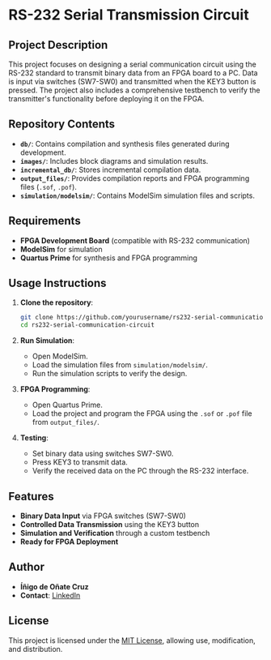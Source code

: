 
# RS-232 Serial Transmission Circuit

## Project Description

This project focuses on designing a serial communication circuit using the RS-232 standard to transmit binary data from an FPGA board to a PC. Data is input via switches (SW7-SW0) and transmitted when the KEY3 button is pressed. The project also includes a comprehensive testbench to verify the transmitter's functionality before deploying it on the FPGA.

## Repository Contents

- **`db/`**: Contains compilation and synthesis files generated during development.
- **`images/`**: Includes block diagrams and simulation results.
- **`incremental_db/`**: Stores incremental compilation data.
- **`output_files/`**: Provides compilation reports and FPGA programming files (`.sof`, `.pof`).
- **`simulation/modelsim/`**: Contains ModelSim simulation files and scripts.

## Requirements

- **FPGA Development Board** (compatible with RS-232 communication)
- **ModelSim** for simulation
- **Quartus Prime** for synthesis and FPGA programming

## Usage Instructions

1. **Clone the repository**:
   ```bash
   git clone https://github.com/yourusername/rs232-serial-communication-circuit.git
   cd rs232-serial-communication-circuit
   ```

2. **Run Simulation**:
   - Open ModelSim.
   - Load the simulation files from `simulation/modelsim/`.
   - Run the simulation scripts to verify the design.

3. **FPGA Programming**:
   - Open Quartus Prime.
   - Load the project and program the FPGA using the `.sof` or `.pof` file from `output_files/`.

4. **Testing**:
   - Set binary data using switches SW7-SW0.
   - Press KEY3 to transmit data.
   - Verify the received data on the PC through the RS-232 interface.

## Features

- **Binary Data Input** via FPGA switches (SW7-SW0)
- **Controlled Data Transmission** using the KEY3 button
- **Simulation and Verification** through a custom testbench
- **Ready for FPGA Deployment**

## Author

- **Íñigo de Oñate Cruz**  
- **Contact**: [LinkedIn](https://www.linkedin.com/in/%C3%AD%C3%B1igo-de-o%C3%B1ate-cruz-855b55263/)

## License

This project is licensed under the [MIT License](LICENSE), allowing use, modification, and distribution.
